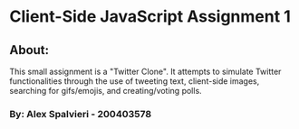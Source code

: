 # Client-Side JavaScript Assignment 1

## About:
This small assignment is a "Twitter Clone". It attempts to simulate Twitter functionalities through the use of tweeting text, client-side images, searching for gifs/emojis, and creating/voting polls.

### By: Alex Spalvieri - 200403578